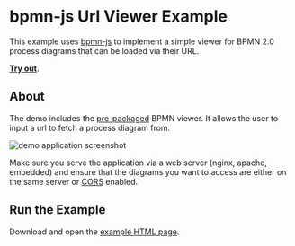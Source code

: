 # bpmn-js Url Viewer Example

This example uses [bpmn-js](https://github.com/bpmn-io/bpmn-js) to implement a
simple viewer for BPMN 2.0 process diagrams that can be loaded via their URL.

[__Try out__](https://cdn.statically.io/gh/bpmn-io/bpmn-js-examples/main/url-viewer/index.html).


## About

The demo includes the [pre-packaged](../pre-packaged) BPMN viewer.
It allows the user to input a url to fetch a process diagram from.

![demo application screenshot](./resources/screenshot.png "Screenshot of the example application")

Make sure you serve the application via a web server (nginx, apache, embedded) and ensure that the diagrams you want to access are either on the same server or [CORS](https://en.wikipedia.org/wiki/Cross-Origin_Resource_Sharing) enabled.


## Run the Example

Download and open the [example HTML page](https://cdn.statically.io/gh/bpmn-io/bpmn-js-examples/main/url-viewer/index.html).